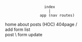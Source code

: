                       index
                        | 
                    app (nav routes)
  home     about     posts (HOC)    404page
                      /  \
             add   form   list
                           \
                            post
                              \ 
                               form update